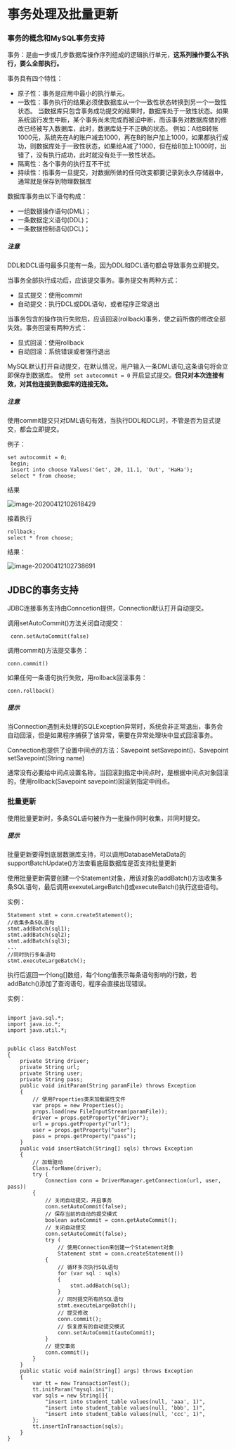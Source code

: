 # 事务处理及批量更新


### 事务的概念和MySQL事务支持


事务：是由一步或几步数据库操作序列组成的逻辑执行单元，**这系列操作要么不执行，要么全部执行。**

事务具有四个特性：

- 原子性：事务是应用中最小的执行单元。
- 一致性：事务执行的结果必须使数据库从一个一致性状态转换到另一个一致性状态。
    当数据库只包含事务成功提交的结果时，数据库处于一致性状态。如果系统运行发生中断，某个事务尚未完成而被迫中断，而该事务对数据库做的修改已经被写入数据库，此时，数据库处于不正确的状态。
    例如：A给B转账1000元，系统先在A的账户减去1000，再在B的账户加上1000，如果都执行成功，则数据库处于一致性状态，如果给A减了1000，但在给B加上1000时，出错了，没有执行成功，此时就没有处于一致性状态。
- 隔离性：各个事务的执行互不干扰
- 持续性：指事务一旦提交，对数据所做的任何改变都要记录到永久存储器中，通常就是保存到物理数据库


数据库事务由以下语句构成：

- 一组数据操作语句(DML)；
- 一条数据定义语句(DDL)；
- 一条数据控制语句(DCL)；

##### 注意

DDL和DCL语句最多只能有一条，因为DDL和DCL语句都会导致事务立即提交。



当事务全部执行成功后，应该提交事务。事务提交有两种方式：

- 显式提交：使用commit
- 自动提交：执行DCL或DDL语句，或者程序正常退出

当事务包含的操作执行失败后，应该回滚(rollback)事务，使之前所做的修改全部失效。事务回滚有两种方式：

- 显式回滚：使用rollback
- 自动回滚：系统错误或者强行退出

MySQL默认打开自动提交，在默认情况，用户输入一条DML语句,这条语句将会立即保存到数据库。
使用` set autocommit = 0` 开启显式提交。**但只对本次连接有效，对其他连接到数据库的连接无效。**

##### 注意

使用commit提交只对DML语句有效，当执行DDL和DCL时，不管是否为显式提交，都会立即提交。



例子：

``` mysql
set autocommit = 0;
 begin;
 insert into choose Values('Get', 20, 11.1, 'Out', 'HaHa');
 select * from choose;
```

结果

![image-20200412102618429](C:\Users\Bu'l'l'shi't\AppData\Roaming\Typora\typora-user-images\image-20200412102618429.png)

接着执行 

```mysql
rollback;
select * from choose;
```

结果：

![image-20200412102738691](C:\Users\Bu'l'l'shi't\AppData\Roaming\Typora\typora-user-images\image-20200412102738691.png)





## JDBC的事务支持



JDBC连接事务支持由Conncetion提供，Connection默认打开自动提交。

调用setAutoCommit()方法关闭自动提交：

` conn.setAutoCommit(false)`

调用commit()方法提交事务：

`conn.commit()`

如果任何一条语句执行失败，用rollback回滚事务：

`conn.rollback()`



##### 提示

当Connection遇到未处理的SQLException异常时，系统会非正常退出，事务会自动回滚，但是如果程序捕获了该异常，需要在异常处理块中显式回滚事务。





Connection也提供了设置中间点的方法：Savepoint setSavepoint()、Savepoint setSavepoint(String name)

通常没有必要给中间点设置名称，当回滚到指定中间点时，是根据中间点对象回滚的，使用rollback(Savepoint savepoint)回滚到指定中间点。





### 批量更新



使用批量更新时，多条SQL语句被作为一批操作同时收集，并同时提交。

##### 提示

批量更新要得到底层数据库支持，可以调用DatabaseMetaData的supportBatchUpdate()方法查看底层数据库是否支持批量更新



使用批量更新需要创建一个Statement对象，用该对象的addBatch()方法收集多条SQL语句，最后调用exexuteLargeBatch()或executeBatch()执行这些语句。

实例：

```mysql
Statement stmt = conn.createStatement();
//收集多条SQL语句
stmt.addBatch(sql1);
stmt.addBatch(sql2);
stmt.addBatch(sql3);
...
//同时执行多条语句
stmt.executeLargeBatch();
```

执行后返回一个long[]数组，每个long值表示每条语句影响的行数，若addBatch()添加了查询语句，程序会直接出现错误。



实例：

```mysql

import java.sql.*;
import java.io.*;
import java.util.*;


public class BatchTest
{
	private String driver;
	private String url;
	private String user;
	private String pass;
	public void initParam(String paramFile) throws Exception
	{
		// 使用Properties类来加载属性文件
		var props = new Properties();
		props.load(new FileInputStream(paramFile));
		driver = props.getProperty("driver");
		url = props.getProperty("url");
		user = props.getProperty("user");
		pass = props.getProperty("pass");
	}
	public void insertBatch(String[] sqls) throws Exception
	{
		// 加载驱动
		Class.forName(driver);
		try (
			Connection conn = DriverManager.getConnection(url, user, pass))
		{
			// 关闭自动提交，开启事务
			conn.setAutoCommit(false);
			// 保存当前的自动的提交模式
			boolean autoCommit = conn.getAutoCommit();
			// 关闭自动提交
			conn.setAutoCommit(false);
			try (
				// 使用Connection来创建一个Statement对象
				Statement stmt = conn.createStatement())
			{
				// 循环多次执行SQL语句
				for (var sql : sqls)
				{
					stmt.addBatch(sql);
				}
				// 同时提交所有的SQL语句
				stmt.executeLargeBatch();
				// 提交修改
				conn.commit();
				// 恢复原有的自动提交模式
				conn.setAutoCommit(autoCommit);
			}
			// 提交事务
			conn.commit();
		}
	}
	public static void main(String[] args) throws Exception
	{
		var tt = new TransactionTest();
		tt.initParam("mysql.ini");
		var sqls = new String[]{
			"insert into student_table values(null, 'aaa', 1)",
			"insert into student_table values(null, 'bbb', 1)",
			"insert into student_table values(null, 'ccc', 1)",
		};
		tt.insertInTransaction(sqls);
	}
}

```













